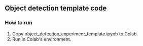 ## Object detection template code
### How to run

1. Copy object_detection_experiment_template.ipynb to Colab.
2. Run in Colab's environment.
